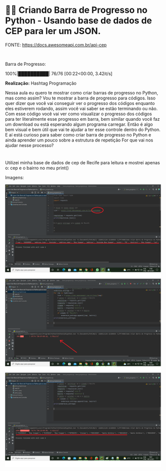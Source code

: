 # 👨‍💻️ Criando Barra de Progresso no Python - Usando base de dados de CEP para ler um JSON.

FONTE: https://docs.awesomeapi.com.br/api-cep

<br>

Barra de Progresso:

100%|██████████| 76/76 [00:22<00:00,  3.42it/s]



**Realização:** Hashtag Programação

Nessa aula eu quero te mostrar como criar barras de progresso no Python, mas como assim? Vou te mostrar a barra de progresso para códigos. Isso quer dizer que você vai conseguir ver o progresso dos códigos enquanto eles estiverem rodando, assim você vai saber se estão terminando ou não. Com esse código você vai ver como visualizar o progresso dos códigos para ter literalmente esse progresso em barra, bem similar quando você faz um download ou está esperando algum programa carregar. Então é algo bem visual e bem útil que vai te ajudar a ter esse controle dentro do Python. E aí está curioso para saber como criar barra de progresso no Python e ainda aprender um pouco sobre a estrutura de repetição For que vai nos ajudar nesse processo?

# 

Utilizei minha base de dados de cep de Recife para leitura e mostrei apenas o: cep e o bairro no meu print()



Imagens:

<img img align="center" width="650" src="https://github.com/JoanesAraujo/Joanes_Screenshot/blob/master/JSON-PYTHON/print_1.png">

<img img align="center" width="650" src="https://github.com/JoanesAraujo/Joanes_Screenshot/blob/master/JSON-PYTHON/print_2.png">

<img img align="center" width="650" src="https://github.com/JoanesAraujo/Joanes_Screenshot/blob/master/JSON-PYTHON/print_3.png">



